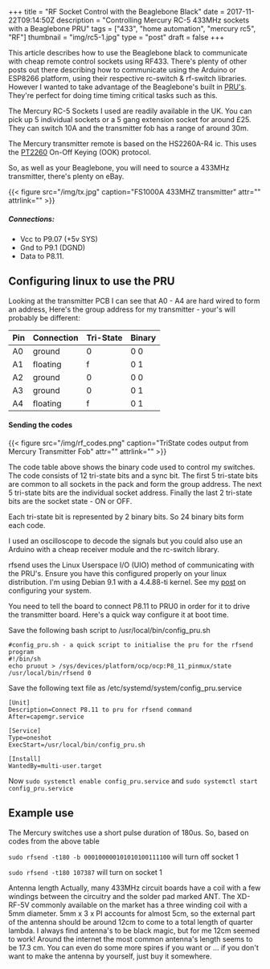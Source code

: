 +++
title = "RF Socket Control with the Beaglebone Black"
date = 2017-11-22T09:14:50Z
description = "Controlling Mercury RC-5 433MHz sockets with a Beaglebone PRU"
tags = ["433", "home automation", "mercury rc5", "RF"]
thumbnail = "img/rc5-1.jpg"
type = "post"
draft = false
+++

This article describes how to use the Beaglebone black to communicate with cheap remote control
sockets using RF433. There's plenty of other posts out there describing how to communicate using
the Arduino or ESP8266 platform, using their respective rc-switch & rf-switch libraries. However
I wanted to take advantage of the Beaglebone's built in [PRU's](/post/pru/). They're perfect for
doing time timing critical tasks such as this.

The Mercury RC-5 Sockets I used are readily available in the UK. You can pick up 5 individual sockets
or a 5 gang extension socket for around £25. They can switch 10A and the transmitter fob
has a range of around 30m.


The Mercury transmitter remote is based on the HS2260A-R4 ic. This uses the [PT2260](http://www.princeton.com.tw/Portals/0/Product/PT2260_4.pdf)
On-Off Keying (OOK) protocol.


So, as well as your Beaglebone, you will need to source a 433MHz transmitter, there's plenty on eBay.

{{< figure src="/img/tx.jpg" caption="FS1000A 433MHZ transmitter" attr="" attrlink="" >}}

##### Connections:

 * Vcc to P9.07 (+5v SYS)
 * Gnd to P9.1 (DGND)
 * Data to P8.11.


## Configuring linux to use the PRU

Looking at the transmitter PCB I can see that A0 - A4 are hard wired to form an address, Here's the
group address for my transmitter - your's will probably be different:

Pin |Connection |Tri-State| Binary
 ---|----------|----------|----
 A0 | ground   | 0 | 0 0
 A1 | floating | f | 0 1
 A2 | ground   | 0 | 0 0
 A3 | ground   | 0 | 0 1
 A4 | floating | f | 0 1



#### Sending the codes

{{< figure src="/img/rf_codes.png" caption="TriState codes output from Mercury Transmitter Fob" attr="" attrlink="" >}}

The code table above shows the binary code used to control my switches.
The code consists of 12 tri-state bits and a sync bit.
The first 5 tri-state bits are common to all sockets in the pack and form the group address.
The next 5 tri-state bits are the individual socket address.
Finally the last 2 tri-state bits are the socket state - ON or OFF.

Each tri-state bit is represented by 2 binary bits. So 24 binary bits
form each code.

I used an oscilloscope to decode the signals but you could also use an Arduino
with a cheap receiver module and the rc-switch library.


rfsend uses the Linux Userspace I/O (UIO) method of communicating with the PRU's. Ensure
you have this configured properly on your linux distribution. I'm using Debian 9.1
with a 4.4.88-ti kernel. See my [post](/post/pru/) on configuring your system.

You need to tell the board to connect P8.11 to PRU0 in order for it to
drive the transmitter board. Here's a quick way configure it at boot time.

Save the following bash script to /usr/local/bin/config_pru.sh

```
#config_pru.sh - a quick script to initialise the pru for the rfsend program
#!/bin/sh
echo pruout > /sys/devices/platform/ocp/ocp:P8_11_pinmux/state
/usr/local/bin/rfsend 0
```

Save the following text file as /etc/systemd/system/config_pru.service
```
[Unit]
Description=Connect P8.11 to pru for rfsend command
After=capemgr.service

[Service]
Type=oneshot
ExecStart=/usr/local/bin/config_pru.sh

[Install]
WantedBy=multi-user.target
```

Now ```sudo systemctl enable config_pru.service```
and ```sudo systemctl start config_pru.service``` 

## Example use
The Mercury switches use a short pulse duration of 180us.
So, based on codes from the above table

```sudo rfsend -t180 -b 000100000101010100111100``` will turn off socket 1

```sudo rfsend -t180 107387``` will turn on socket 1





Antenna length
Actually, many 433MHz circuit boards have a coil with a few windings between the circuitry and the solder pad marked ANT. The XD-RF-5V commonly available on the market has a three winding coil with a 5mm diameter. 5mm x 3 x PI accounts for almost 5cm, so the external part of the antenna should be around 12cm to come to a total length of quarter lambda.
I always find antenna's to be black magic, but for me 12cm seemed to work! Around the internet the most common antenna's length seems to be 17.3 cm.
You can even do some more spires if you want or ... if you don't want to make the antenna by yourself, just buy it somewhere.
